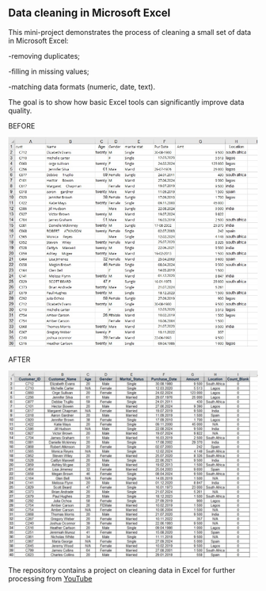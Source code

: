 ## Data cleaning in Microsoft Excel

This mini-project demonstrates the process of cleaning a small set of data in Microsoft Excel: 

-removing duplicates; 

-filling in missing values; 

-matching data formats (numeric, date, text).

The goal is to show how basic Excel tools can significantly improve data quality.

BEFORE

![raw](https://github.com/VasylBihari/Excel-Training-and-Learning/blob/main/Data%20Cleaning%20Using%20Excel%20-%20Esther%20Anagu/raw_data.jpg)


AFTER


![cleaned](https://github.com/VasylBihari/Excel-Training-and-Learning/blob/main/Data%20Cleaning%20Using%20Excel%20-%20Esther%20Anagu/cleaned_data.jpg)




The repository contains a project on cleaning data in Excel for further processing from [YouTube](https://www.youtube.com/watch?v=k0FN5C08yTM&t=27s)
